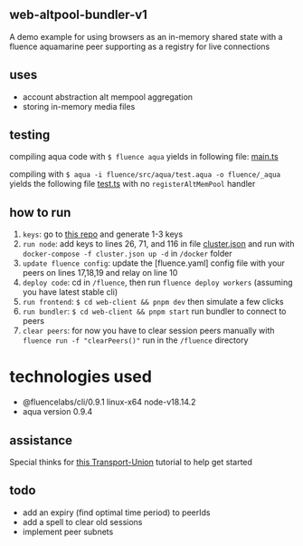## web-altpool-bundler-v1
A demo example for using browsers as an in-memory shared state with a fluence aquamarine peer supporting as a registry for live connections 

## uses
- account abstraction alt mempool aggregation
- storing in-memory media files

## testing
compiling aqua code with `$ fluence aqua` yields in following file: [main.ts](./fluence/_aqua/main.ts) 

compiling with `$ aqua -i fluence/src/aqua/test.aqua -o fluence/_aqua` yields the following file [test.ts](./fluence/_aqua/test.ts) with no `registerAltMemPool` handler

## how to run
1. `keys`: go to [this repo](https://github.com/moskalyk/fluence-keypairs) and generate 1-3 keys
2. `run node`: add keys to lines 26, 71, and 116 in file [cluster.json](./docker/cluster.json) and run with `docker-compose -f cluster.json up -d` in `/docker` folder
3. `update fluence config`: update the [fluence.yaml] config file with your peers on lines 17,18,19 and relay on line 10
4. `deploy code`: cd in `/fluence`, then run `fluence deploy workers` (assuming you have latest stable cli)
5. `run frontend`: `$ cd web-client && pnpm dev` then simulate a few clicks
6. `run bundler`:  `$ cd web-client && pnpm start` run bundler to connect to peers
7. `clear peers`: for now you have to clear session peers manually with `fluence run -f "clearPeers()"` run in the `/fluence` directory

# technologies used
- @fluencelabs/cli/0.9.1 linux-x64 node-v18.14.2
- aqua version 0.9.4

## assistance 
Special thinks for [this Transport-Union](https://github.com/Transport-Union/fluence-introduction) tutorial to help get started

## todo
- add an expiry (find optimal time period) to peerIds
- add a spell to clear old sessions
- implement peer subnets